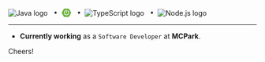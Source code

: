 <p align="left">
      <img src="https://encrypted-tbn0.gstatic.com/images?q=tbn:ANd9GcTKDv9q_TMRHh7ogcmQaOyA6HZ5eu5DCyExLQ&s" alt="Java logo" width="20" height="20" style="vertical-align:middle; margin-right:4px;"/> &nbsp;•&nbsp;
       <img src="https://raw.githubusercontent.com/espiegel/phaser-spring-boot-starter/master/spring-boot-logo.jpg" alt="Spring Boot logo" width="20" height="20" style="vertical-align:middle; margin-right:4px;"/> &nbsp;•&nbsp;
  <img src="https://camo.githubusercontent.com/8e37776eac7b6062b9510ebad17f189d09ea9409c29b602006bc7e0427260ba0/68747470733a2f2f63646e2e69636f6e73636f75742e636f6d2f69636f6e2f667265652f706e672d3531322f747970657363726970742d313137343936352e706e67" alt="TypeScript logo" width="20" height="20" style="vertical-align:middle; margin-right:4px;"/> &nbsp;•&nbsp;
  <img src="https://avatars.githubusercontent.com/u/9950313?s=200&v=4" alt="Node.js logo" width="20" height="20" style="vertical-align:middle; margin-right:4px;"/>
  
</p>

---

* **Currently working** as a `Software Developer` at **MCPark**.

Cheers!
